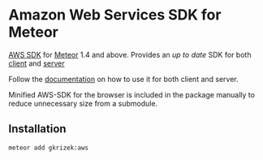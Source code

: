 Amazon Web Services SDK for Meteor
=====================

[AWS SDK](https://aws.amazon.com/javascript/) for [Meteor](http://www.meteor.com/) 1.4 and above. Provides an *up to date* SDK for both [client](https://aws.amazon.com/sdk-for-browser/) and [server](https://aws.amazon.com/sdk-for-node-js/)

Follow the [documentation](https://docs.aws.amazon.com/AWSJavaScriptSDK/latest/index.html) on how to use it for both client and server.

Minified AWS-SDK for the browser is included in the package manually to reduce unnecessary size from a submodule. 

Installation
------------

```
meteor add gkrizek:aws
```